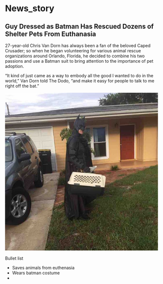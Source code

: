 # News_story


## Guy Dressed as Batman Has Rescued Dozens of Shelter Pets From Euthanasia

27-year-old Chris Van Dorn has always been a fan of the beloved Caped Crusader; so when he began volunteering for various animal rescue organizations around Orlando, Florida, he decided to combine his two passions and use a Batman suit to bring attention to the importance of pet adoption.

“It kind of just came as a way to embody all the good I wanted to do in the world,” Van Dorn told The Dodo, “and make it easy for people to talk to me right off the bat.”

![Image]( batman_puppies.jpg "batman")


Bullet list 

* Saves animals from euthenasia 
* Wears batman costume 
* 